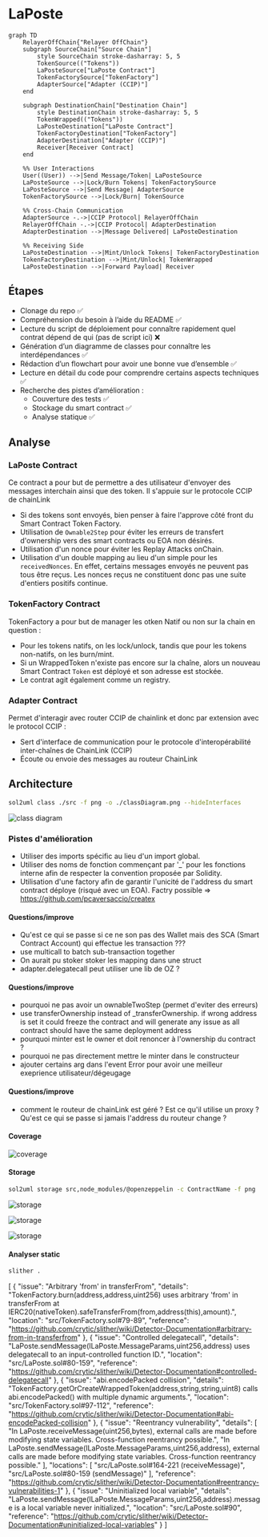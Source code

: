 # LaPoste

```mermaid
graph TD
    RelayerOffChain{"Relayer OffChain"}
    subgraph SourceChain["Source Chain"]
        style SourceChain stroke-dasharray: 5, 5
        TokenSource(("Tokens"))
        LaPosteSource["LaPoste Contract"]
        TokenFactorySource["TokenFactory"]
        AdapterSource["Adapter (CCIP)"]
    end

    subgraph DestinationChain["Destination Chain"]
        style DestinationChain stroke-dasharray: 5, 5
        TokenWrapped(("Tokens"))
        LaPosteDestination["LaPoste Contract"]
        TokenFactoryDestination["TokenFactory"]
        AdapterDestination["Adapter (CCIP)"]
        Receiver[Receiver Contract]
    end

    %% User Interactions
    User((User)) -->|Send Message/Token| LaPosteSource
    LaPosteSource -->|Lock/Burn Tokens| TokenFactorySource
    LaPosteSource -->|Send Message| AdapterSource
    TokenFactorySource -->|Lock/Burn| TokenSource

    %% Cross-Chain Communication
    AdapterSource -.->|CCIP Protocol| RelayerOffChain
    RelayerOffChain -.->|CCIP Protocol| AdapterDestination
    AdapterDestination -->|Message Delivered| LaPosteDestination

    %% Receiving Side
    LaPosteDestination -->|Mint/Unlock Tokens| TokenFactoryDestination
    TokenFactoryDestination -->|Mint/Unlock| TokenWrapped
    LaPosteDestination -->|Forward Payload| Receiver
```

## Étapes

- Clonage du repo ✅
- Compréhension du besoin à l’aide du README ✅
- Lecture du script de déploiement pour connaître rapidement quel contrat dépend de qui (pas de script ici) ❌
- Génération d’un diagramme de classes pour connaître les interdépendances ✅
- Rédaction d’un flowchart pour avoir une bonne vue d’ensemble ✅
- Lecture en détail du code pour comprendre certains aspects techniques ✅
- Recherche des pistes d’amélioration :
  - Couverture des tests ✅
  - Stockage du smart contract ✅
  - Analyse statique ✅

## Analyse

### LaPoste Contract

Ce contract a pour but de permettre a des utilisateur d'envoyer des messages interchain ainsi que des token. Il s'appuie sur le protocole CCIP de chainLink

- Si des tokens sont envoyés, bien penser à faire l'approve côté front du Smart Contract Token Factory.
- Utilisation de `Ownable2Step` pour éviter les erreurs de transfert d'ownership vers des smart contracts ou EOA non désirés.
- Utilisation d'un nonce pour éviter les Replay Attacks onChain.
- Utilisation d'un double mapping au lieu d'un simple pour les `receivedNonces`. En effet, certains messages envoyés ne peuvent pas tous être reçus. Les nonces reçus ne constituent donc pas une suite d'entiers positifs continue.

### TokenFactory Contract

TokenFactory a pour but de manager les otken Natif ou non sur la chain en question :

- Pour les tokens natifs, on les lock/unlock, tandis que pour les tokens non-natifs, on les burn/mint.
- Si un WrappedToken n'existe pas encore sur la chaîne, alors un nouveau Smart Contract `Token` est déployé et son adresse est stockée.
- Le contrat agit également comme un registry.

### Adapter Contract

Permet d'interagir avec router CCIP de chainlink et donc par extension avec le protocol CCIP :

- Sert d'interface de communication pour le protocole d'interopérabilité inter-chaînes de ChainLink (CCIP)
- Écoute ou envoie des messages au routeur ChainLink

## Architecture

```bash
sol2uml class ./src -f png -o ./classDiagram.png --hideInterfaces
```

![class diagram](./asset/classDiagram.png)

### Pistes d'amélioration

- Utiliser des imports spécific au lieu d'un import global.
- Utiliser des noms de fonction commençant par '_' pour les fonctions interne afin de respecter la convention proposée par Solidity.
- Utilisation d'une factory afin de garantir l'unicité de l'address du smart contract déploye (risqué avec un EOA). Factry possible => <https://github.com/pcaversaccio/createx>

#### Questions/improve

- Qu'est ce qui se passe si ce ne son pas des Wallet mais des SCA (Smart Contract Account) qui effectue les transaction ???
- use multicall to batch sub-transaction together
- On aurait pu stoker stoker les mapping dans une struct
- adapter.delegatecall peut utiliser une lib de OZ ?

#### Questions/improve

- pourquoi ne pas avoir un ownableTwoStep (permet d'eviter des erreurs)
- use transferOwnership instead of _transferOwnership. if wrong address is set it could freeze the contract and will generate any issue as all contract should have the same deployment address
- pourquoi minter est le owner et doit renoncer à l'ownership du contract ?
- pourquoi ne pas directement mettre le minter dans le constructeur
- ajouter certains arg dans l'event Error pour avoir une meilleur exeprience utilisateur/dégeugage

#### Questions/improve

- comment le routeur de chainLink est géré ? Est ce qu'il utilise un proxy ? Qu'est ce qui se passe si jamais l'address du routeur change ?

#### Coverage

![coverage](./asset/coverage.png)

#### Storage

```bash
sol2uml storage src,node_modules/@openzeppelin -c ContractName -f png
```

![storage](./asset/storage-LaPoste.png)

![storage](./asset/storage-Token.png)

![storage](./asset/storage-TokenFactory.png)

#### Analyser static

```bash
slither . 
```

[
  {
    "issue": "Arbitrary 'from' in transferFrom",
    "details": "TokenFactory.burn(address,address,uint256) uses arbitrary 'from' in transferFrom at IERC20(nativeToken).safeTransferFrom(from,address(this),amount).",
    "location": "src/TokenFactory.sol#79-89",
    "reference": "https://github.com/crytic/slither/wiki/Detector-Documentation#arbitrary-from-in-transferfrom"
  },
  {
    "issue": "Controlled delegatecall",
    "details": "LaPoste.sendMessage(ILaPoste.MessageParams,uint256,address) uses delegatecall to an input-controlled function ID.",
    "location": "src/LaPoste.sol#80-159",
    "reference": "https://github.com/crytic/slither/wiki/Detector-Documentation#controlled-delegatecall"
  },
  {
    "issue": "abi.encodePacked collision",
    "details": "TokenFactory.getOrCreateWrappedToken(address,string,string,uint8) calls abi.encodePacked() with multiple dynamic arguments.",
    "location": "src/TokenFactory.sol#97-112",
    "reference": "https://github.com/crytic/slither/wiki/Detector-Documentation#abi-encodePacked-collision"
  },
  {
    "issue": "Reentrancy vulnerability",
    "details": [
      "In LaPoste.receiveMessage(uint256,bytes), external calls are made before modifying state variables. Cross-function reentrancy possible.",
      "In LaPoste.sendMessage(ILaPoste.MessageParams,uint256,address), external calls are made before modifying state variables. Cross-function reentrancy possible."
    ],
    "locations": [
      "src/LaPoste.sol#164-221 (receiveMessage)",
      "src/LaPoste.sol#80-159 (sendMessage)"
    ],
    "reference": "https://github.com/crytic/slither/wiki/Detector-Documentation#reentrancy-vulnerabilities-1"
  },
  {
    "issue": "Uninitialized local variable",
    "details": "LaPoste.sendMessage(ILaPoste.MessageParams,uint256,address).message is a local variable never initialized.",
    "location": "src/LaPoste.sol#90",
    "reference": "https://github.com/crytic/slither/wiki/Detector-Documentation#uninitialized-local-variables"
  }
]
